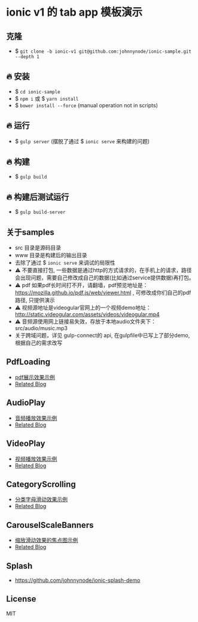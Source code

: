 # ionic v1 的 tab app 模板演示

## 克隆
- $ `git clone -b ionic-v1 git@github.com:johnnynode/ionic-sample.git  --depth 1`

## 🔥 安装
- $ `cd ionic-sample`
- $ `npm i` 或 $ `yarn install`
- $ `bower install --force` (manual operation not in scripts)

## 🔥 运行
- $ `gulp server` (摆脱了通过 $ `ionic serve` 来构建的问题)

## 🔥 构建
- $ `gulp build`

## 🔥 构建后测试运行
- $ `gulp build-server`

## 关于samples
- src 目录是源码目录
- www 目录是构建后的输出目录
- 去除了通过 $ `ionic serve` 来调试的局限性
- ⚠️ 不要直接打包, 一些数据是通过http的方式请求的，在手机上的请求，路径会出现问题，需要自己修改成自己的数据(比如通过service提供数据)再打包。
- ⚠️ pdf 如果pdf长时间打不开，请翻墙，pdf预览地址是：https://mozilla.github.io/pdf.js/web/viewer.html , 可修改成你们自己的pdf路径, 只提供演示
- ⚠️ 视频源地址是videogular官网上的一个视频demo地址：http://static.videogular.com/assets/videos/videogular.mp4
- ⚠️ 音频源使用网上链接易失效，存放于本地audio文件夹下：src/audio/music.mp3
- 关于跨域问题，详见 gulp-connect的 api, 在gulpfile中已写上了部分demo,根据自己的需求改写

## PdfLoading
- [pdf展示效果示例](./mds/pdf.md)
- [Related Blog](http://blog.csdn.net/tyro_java/article/details/73058952) 

## AudioPlay
- [音频播放效果示例](./mds/audio.md)
- [Related Blog](http://blog.csdn.net/tyro_java/article/details/73043991) 

## VideoPlay
- [视频播放效果示例](./mds/video.md)
- [Related Blog](http://blog.csdn.net/tyro_java/article/details/73040008) 

## CategoryScrolling
- [分类字母滑动效果示例](./mds/cate.md)
- [Related Blog](http://blog.csdn.net/tyro_java/article/details/77622455) 

## CarouselScaleBanners
- [缩放滑动效果的焦点图示例](./mds/scaleBanners.md)
- [Related Blog](http://blog.csdn.net/tyro_java/article/details/77937586)

## Splash
- https://github.com/johnnynode/ionic-splash-demo

## License
MIT